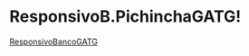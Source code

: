 # ResponsivoB.PichinchaGATG!
[ResponsivoBancoGATG](https://github.com/Alexandratamig1990/ResponsivoB.PichinchaGATG/assets/135934776/7797a147-3150-4728-aad7-1baa0d4dfb9d)
